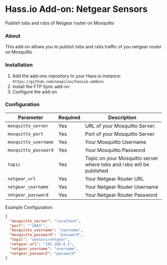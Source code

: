 # Hass.io Add-on: Netgear Sensors
Publish txbs and rxbs of Netgear router on Mosquitto

### About
This add-on allows you to publish txbs and rxbs traffic of you netgear router on Mosquitto

### Installation
1. Add the add-ons repository to your Hass.io instance: `https://github.com/neopilou/hassio-addons`
2. Install the FTP Sync add-on
3. Configure the add-on 

### Configuration

|Parameter|Required|Description|
|---------|--------|-----------|
|`mosquitto_server`|Yes|URL of your Mosquitto Server.|
|`mosquitto_port`|Yes|Port of your Mosquitto Server|
|`mosquitto_username`|Yes|Your Mosquitto Username|
|`mosquitto_password`|Yes|Your Mosquitto Password|
|`topic`|Yes|Topic on your Mosquitto server where txbs and rxbs will be published|
|`netgear_url`|Yes|Your Netgear Router URL|
|`netgear_username`|Yes|Your Netgear Router Username|
|`netgear_password`|Yes|Your Netgear Router Password|

Example Configuration:
```json
{
  "mosquitto_server": "localhost",
  "port": "'1883'",
  "mosquitto_username": "username",
  "mosquitto_password": "password",
  "topic": "sensors/netgear",
  "netgear_url": "192.168.0.1",
  "netgear_username": "username",
  "netgear_password": "password"
}
```
